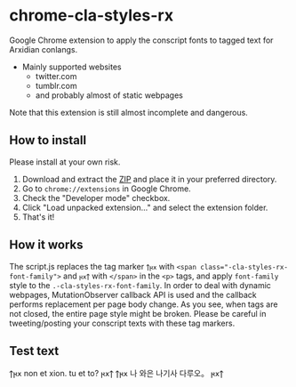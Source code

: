 # chrome-cla-styles-rx
Google Chrome extension to apply the conscript fonts to tagged text for Arxidian conlangs.

- Mainly supported websites
	- twitter.com
	- tumblr.com
	- and probably almost of static webpages

Note that this extension is still almost incomplete and dangerous.

## How to install
Please install at your own risk.

1. Download and extract the [ZIP](https://github.com/qothr/chrome-cla-styles-rx/archive/master.zip) and place it in your preferred directory.
2. Go to `chrome://extensions` in Google Chrome.
3. Check the "Developer mode" checkbox.
4. Click "Load unpacked extension..." and select the extension folder.
5. That's it!

## How it works
The script.js replaces the tag marker `𐍊𐍂𐍇` with `<span class="-cla-styles-rx-font-family">` and `𐍂𐍇𐍊` with `</span>` in the `<p>` tags, and apply `font-family` style to the `.-cla-styles-rx-font-family`. In order to deal with dynamic webpages, MutationObserver callback API is used and the callback performs replacement per page body change. As you see, when tags are not closed, the entire page style might be broken. Please be careful in tweeting/posting your conscript texts with these tag markers.

## Test text
𐍊𐍂𐍇 non et xion. tu et to? 𐍂𐍇𐍊
𐍊𐍂𐍇 나 와은 나기사 다루오。 𐍂𐍇𐍊
